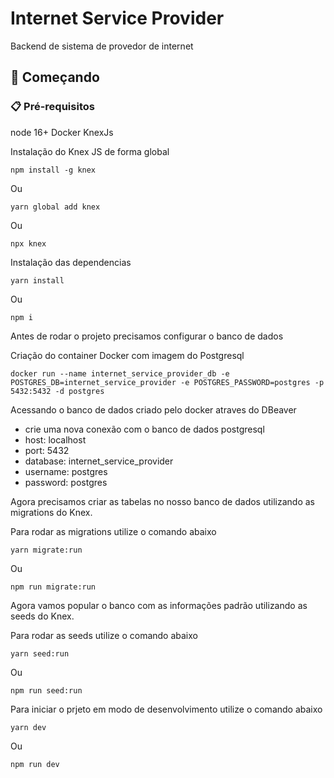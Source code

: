 # Internet Service Provider

Backend de sistema de provedor de internet

## 🚀 Começando

### 📋 Pré-requisitos

node 16+
Docker
KnexJs

Instalação do Knex JS de forma global

```
npm install -g knex
```

Ou

```
yarn global add knex
```

Ou

```
npx knex
```

Instalação das dependencias

```
yarn install
```

Ou

```
npm i
```

Antes de rodar o projeto precisamos configurar o banco de dados

Criação do container Docker com imagem do Postgresql

```
docker run --name internet_service_provider_db -e POSTGRES_DB=internet_service_provider -e POSTGRES_PASSWORD=postgres -p 5432:5432 -d postgres
```

Acessando o banco de dados criado pelo docker atraves do DBeaver

- crie uma nova conexão com o banco de dados postgresql
- host: localhost
- port: 5432
- database: internet_service_provider
- username: postgres
- password: postgres

Agora precisamos criar as tabelas no nosso banco de dados utilizando as migrations do Knex.

Para rodar as migrations utilize o comando abaixo

```
yarn migrate:run
```

Ou

```
npm run migrate:run
```

Agora vamos popular o banco com as informações padrão utilizando as seeds do Knex.

Para rodar as seeds utilize o comando abaixo

```
yarn seed:run
```

Ou

```
npm run seed:run
```

Para iniciar o prjeto em modo de desenvolvimento utilize o comando abaixo

```
yarn dev
```

Ou

```
npm run dev
```
